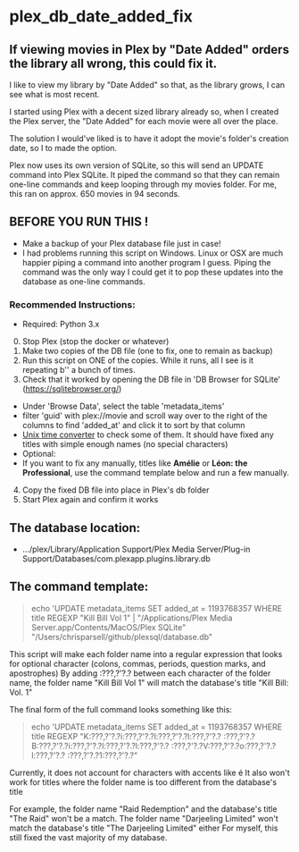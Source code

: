 # plex_db_date_added_fix
## If viewing movies in Plex by "Date Added" orders the library all wrong, this could fix it.

I like to view my library by "Date Added" so that, as the library grows, I can see what is most recent.

I started using Plex with a decent sized library already so, when I created the Plex server, the "Date Added" for each movie were all over the place.

The solution I would've liked is to have it adopt the movie's folder's creation date, so I to made the option.

Plex now uses its own version of SQLite, so this will send an UPDATE command into Plex SQLite. It piped the command so that they can remain one-line commands and keep looping through my movies folder. For me, this ran on approx. 650 movies in 94 seconds.

## BEFORE YOU RUN THIS !

- Make a backup of your Plex database file just in case!
- I had problems running this script on Windows. Linux or OSX are much happier piping a command into another program I guess. Piping the command was the only way I could get it to pop these updates into the database as one-line commands.

### Recommended Instructions:
* Required: Python 3.x
0. Stop Plex (stop the docker or whatever)
1. Make two copies of the DB file (one to fix, one to remain as backup)
2. Run this script on ONE of the copies. While it runs, all I see is it repeating b'' a bunch of times.
3. Check that it worked by opening the DB file in 'DB Browser for SQLite' (https://sqlitebrowser.org/)
- Under 'Browse Data', select the table 'metadata_items'
- filter 'guid' with plex://movie and scroll way over to the right of the columns to find 'added_at' and click it to sort by that column
- [Unix time converter](https://time.is/Unix_time_converter) to check some of them. It should have fixed any titles with simple enough names (no special characters)
- Optional:
- If you want to fix any manually, titles like **Amélie** or **Léon: the Professional**, use the command template below and run a few manually.
4. Copy the fixed DB file into place in Plex's db folder
5. Start Plex again and confirm it works


## The database location:
- .../plex/Library/Application Support/Plex Media Server/Plug-in Support/Databases/com.plexapp.plugins.library.db

## The command template:

> echo 'UPDATE metadata_items SET added_at = 1193768357 WHERE title REGEXP "Kill Bill Vol 1" | "/Applications/Plex Media Server.app/Contents/MacOS/Plex SQLite" "/Users/chrisparsell/github/plexsql/database.db"

This script will make each folder name into a regular expression that looks for optional character (colons, commas, periods, question marks, and apostrophes)
By adding :?\??,?'?.? between each character of the folder name, the folder name "Kill Bill Vol 1" will match the database's title "Kill Bill: Vol. 1"

The final form of the full command looks something like this: 

> echo 'UPDATE metadata_items SET added_at = 1193768357 WHERE title REGEXP "K:?\??,?'?.?i:?\??,?'?.?l:?\??,?'?.?l:?\??,?'?.? :?\??,?'?.?B:?\??,?'?.?i:?\??,?'?.?l:?\??,?'?.?l:?\??,?'?.? :?\??,?'?.?V:?\??,?'?.?o:?\??,?'?.?l:?\??,?'?.? :?\??,?'?.?1:?\??,?'?.?"

Currently, it does not account for characters with accents like é
It also won't work for titles where the folder name is too different from the database's title

For example, the folder name "Raid Redemption" and the database's title "The Raid" won't be a match.
The folder name "Darjeeling Limited" won't match the database's title "The Darjeeling Limited" either
For myself, this still fixed the vast majority of my database.


